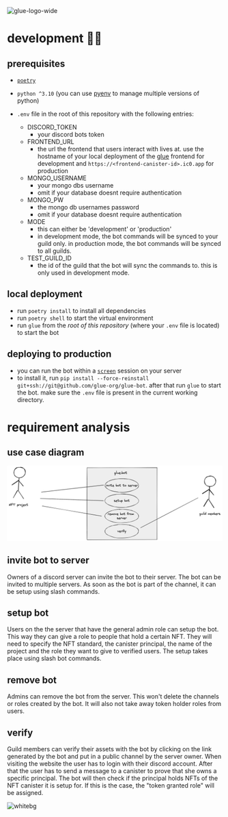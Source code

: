 <img width="1225" alt="glue-logo-wide" src="https://user-images.githubusercontent.com/32162112/174629275-00deff63-7ff2-4f5e-9df9-40576b26c30f.png">

# development 👷‍♀️

## prerequisites

-   [`poetry`](https://python-poetry.org/)
-   `python ^3.10` (you can use [pyenv](https://github.com/pyenv/pyenv#installation) to manage multiple versions of python)
-   `.env` file in the root of this repository with the following entries:

    -   DISCORD_TOKEN
        -   your discord bots token
    -   FRONTEND_URL
        -   the url the frontend that users interact with lives at. use the hostname of your local deployment of the [glue](https://github.com/glue-org/glue) frontend for development and `https://<frontend-canister-id>.ic0.app` for production
    -   MONGO_USERNAME
        -   your mongo dbs username
        -   omit if your database doesnt require authentication
    -   MONGO_PW
        -   the mongo db usernames password
        -   omit if your database doesnt require authentication
    -   MODE
        -   this can either be 'development' or 'production'
        -   in development mode, the bot commands will be synced to your guild only. in production mode, the bot commands will be synced to all guilds.
    -   TEST_GUILD_ID
        -   the id of the guild that the bot will sync the commands to. this is only used in development mode.

## local deployment

-   run `poetry install` to install all dependencies
-   run `poetry shell` to start the virtual environment
-   run `glue` from the _root of this repository_ (where your `.env` file is located) to start the bot

## deploying to production

-   you can run the bot within a [`screen`](https://linuxize.com/post/how-to-use-linux-screen/) session on your server
-   to install it, run `pip install --force-reinstall git+ssh://git@github.com/glue-org/glue-bot`. after that run `glue` to start the bot. make sure the `.env` file is present in the current working directory.

# requirement analysis

## use case diagram

![](./docs/comics/requirements.png)

## invite bot to server

Owners of a discord server can invite the bot to their server. The bot can be invited to multiple servers. As soon as the bot is part of the channel, it can be setup using slash commands.

## setup bot

Users on the the server that have the general admin role can setup the bot. This way they can give a role to people that hold a certain NFT. They will need to specify the NFT standard, the canister principal, the name of the project and the role they want to give to verified users. The setup takes place using slash bot commands.

## remove bot

Admins can remove the bot from the server. This won't delete the channels or roles created by the bot. It will also not take away token holder roles from users.

## verify

Guild members can verify their assets with the bot by clicking on the link generated by the bot and put in a public channel by the server owner. When visiting the website the user has to login with their discord account. After that the user has to send a message to a canister to prove that she owns a specific principal. The bot will then check if the principal holds NFTs of the NFT canister it is setup for. If this is the case, the "token granted role" will be assigned.

![whitebg](https://user-images.githubusercontent.com/32162112/174501213-df21aa46-e217-4e40-a61c-eadd8d9e164d.png)
